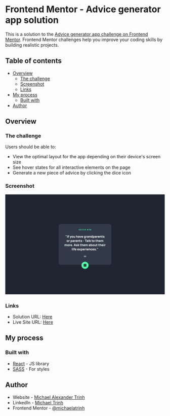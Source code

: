 # Frontend Mentor - Advice generator app solution

This is a solution to the [Advice generator app challenge on Frontend Mentor](https://www.frontendmentor.io/challenges/advice-generator-app-QdUG-13db). Frontend Mentor challenges help you improve your coding skills by building realistic projects.

## Table of contents

- [Overview](#overview)
  - [The challenge](#the-challenge)
  - [Screenshot](#screenshot)
  - [Links](#links)
- [My process](#my-process)
  - [Built with](#built-with)
- [Author](#author)

## Overview

### The challenge

Users should be able to:

- View the optimal layout for the app depending on their device's screen size
- See hover states for all interactive elements on the page
- Generate a new piece of advice by clicking the dice icon

### Screenshot

![](./public/screenshot.png)

### Links

- Solution URL: [Here](https://michaelatrinh.github.io/advice-generator-app)
- Live Site URL: [Here](https://michaelatrinh.github.io/advice-generator-app)

## My process

### Built with

- [React](https://reactjs.org/) - JS library
- [SASS](https://sass-lang.com/) - For styles

## Author

- Website - [Michael Alexander Trinh](https://michaelatrinh.vercel.app)
- LinkedIn - [Michael Trinh](https://www.linkedin.com/in/michaelatrinh)
- Frontend Mentor - [@michaelatrinh](https://www.frontendmentor.io/profile/michaelatrinh)
